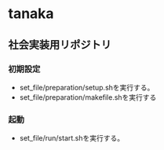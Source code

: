 # tanaka
## 社会実装用リポジトリ
### 初期設定
* set_file/preparation/setup.shを実行する。
* set_file/preparation/makefile.shを実行する


### 起動
* set_file/run/start.shを実行する。

